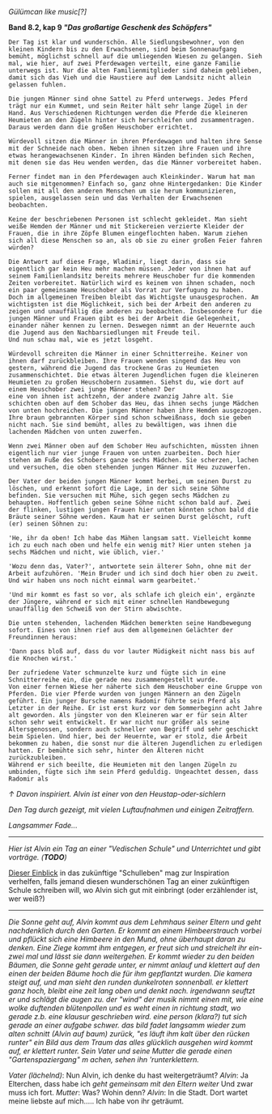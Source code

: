*Gülümcan like music[?]*

__Band 8.2, kap 9 *"Das großartige Geschenk des Schöpfers"*__
```
Der Tag ist klar und wunderschön. Alle Siedlungsbewohner, von den kleinen Kindern bis zu den Erwachsenen, sind beim Sonnenaufgang bemüht, möglichst schnell auf die umliegenden Wiesen zu gelangen. Sieh mal, wie hier, auf zwei Pferdewagen verteilt, eine ganze Familie unterwegs ist. Nur die alten Familienmitglieder sind daheim geblieben, damit sich das Vieh und die Haustiere auf dem Landsitz nicht allein gelassen fuhlen.

Die jungen Männer sind ohne Sattel zu Pferd unterwegs. Jedes Pferd trägt nur ein Kummet, und sein Reiter hält sehr lange Zügel in der Hand. Aus Verschiedenen Richtungen werden die Pferde die kleineren Heumieten an den Zügeln hinter sich herschleifen und zusammentragen. Daraus werden dann die großen Heuschober errichtet.

Würdevoll sitzen die Männer in ihren Pferdewagen und halten ihre Sense mit der Schneide nach oben. Neben ihnen sitzen ihre Frauen und ihre etwas herangewachsenen Kinder. In ihren Händen befinden sich Rechen, mit denen sie das Heu wenden werden, das die Männer vorbereitet haben.

Ferner findet man in den Pferdewagen auch Kleinkinder. Warum hat man auch sie mitgenommen? Einfach so, ganz ohne Hintergedanken: Die Kinder sollen mit all den anderen Menschen um sie herum kommunizieren, spielen, ausgelassen sein und das Verhalten der Erwachsenen beobachten.

Keine der beschriebenen Personen ist schlecht gekleidet. Man sieht weiße Hemden der Männer und mit Stickereien verzierte Kleider der Frauen, die in ihre Zöpfe Blumen eingeflochten haben. Warum ziehen sich all diese Menschen so an, als ob sie zu einer großen Feier fahren würden?

Die Antwort auf diese Frage, Wladimir, liegt darin, dass sie eigentlich gar kein Heu mehr machen müssen. Jeder von ihnen hat auf seinem Familienlandsitz bereits mehrere Heuschober fur die kommenden Zeiten vorbereitet. Natürlich wird es keinem von ihnen schaden, noch ein paar gemeinsame Heuschober als Vorrat zur Verfugung zu haben.
Doch im allgemeinen Treiben bleibt das Wichtigste unausgesprochen. Am wichtigsten ist die Möglichkeit, sich bei der Arbeit den anderen zu zeigen und unauffällig die anderen zu beobachten. Insbesondere fur die jungen Männer und Frauen gibt es bei der Arbeit die Gelegenheit, einander näher kennen zu lernen. Deswegen nimmt an der Heuernte auch die Jugend aus den Nachbarsiedlungen mit Freude teil.
Und nun schau mal, wie es jetzt losgeht.

Würdevoll schreiten die Männer in einer Schnitterreihe. Keiner von ihnen darf zurückbleiben. Ihre Frauen wenden singend das Heu von gestern, während die Jugend das trockene Gras zu Heumieten zusammenschichtet. Die etwas älteren Jugendlichen fugen die kleineren Heumieten zu großen Heuschobern zusammen. Siehst du, wie dort auf einem Heuschober zwei junge Männer stehen? Der
eine von ihnen ist achtzehn, der andere zwanzig Jahre alt. Sie schichten oben auf dem Schober das Heu, das ihnen sechs junge Mädchen von unten hochreichen. Die jungen Männer haben ihre Hemden ausgezogen. Ihre braun gebrannten Körper sind schon schweißnass, doch sie geben nicht nach. Sie sind bemüht, alles zu bewältigen, was ihnen die lachenden Mädchen von unten zuwerfen.

Wenn zwei Männer oben auf dem Schober Heu aufschichten, müssten ihnen eigentlich nur vier junge Frauen von unten zuarbeiten. Doch hier stehen am Fuße des Schobers ganze sechs Mädchen. Sie scherzen, lachen und versuchen, die oben stehenden jungen Männer mit Heu zuzuwerfen.

Der Vater der beiden jungen Männer kommt herbei, um seinen Durst zu löschen, und erkennt sofort die Lage, in der sich seine Söhne befinden. Sie versuchen mit Mühe, sich gegen sechs Mädchen zu behaupten. Hoffentlich geben seine Söhne nicht schon bald auf. Zwei der flinken, lustigen jungen Frauen hier unten könnten schon bald die Bräute seiner Söhne werden. Kaum hat er seinen Durst gelöscht, ruft (er) seinen Söhnen zu:

'He, ihr da oben! Ich habe das Mähen langsam satt. Vielleicht komme ich zu euch nach oben und helfe ein wenig mit? Hier unten stehen ja sechs Mädchen und nicht, wie üblich, vier.'

'Wozu denn das, Vater?', antwortete sein älterer Sohn, ohne mit der Arbeit aufzuhören. 'Mein Bruder und ich sind doch hier oben zu zweit. Und wir haben uns noch nicht einmal warm gearbeitet.'

'Und mir kommt es fast so vor, als schlafe ich gleich ein', ergänzte der Jüngere, während er sich mit einer schnellen Handbewegung unauffällig den Schweiß von der Stirn abwischte.

Die unten stehenden, lachenden Mädchen bemerkten seine Handbewegung sofort. Eines von ihnen rief aus dem allgemeinen Gelächter der Freundinnen heraus:

'Dann pass bloß auf, dass du vor lauter Müdigkeit nicht nass bis auf die Knochen wirst.'

Der zufriedene Vater schmunzelte kurz und fügte sich in eine Schnitterreihe ein, die gerade neu zusammengestellt wurde.
Von einer fernen Wiese her näherte sich dem Heuschober eine Gruppe von Pferden. Die vier Pferde wurden von jungen Männern an den Zügeln geführt. Ein junger Bursche namens Radomir führte sein Pferd als Letzter in der Reihe. Er ist erst kurz vor dem Sommerbeginn acht Jahre alt geworden. Als jüngster von den Kleineren war er für sein Alter schon sehr weit entwickelt. Er war nicht nur größer als seine Altersgenossen, sondern auch schneller von Begriff und sehr geschickt beim Spielen. Und hier, bei der Heuernte, war er stolz, die Arbeit bekommen zu haben, die sonst nur die älteren Jugendlichen zu erledigen hatten. Er bemühte sich sehr, hinter den Älteren nicht zurückzubleiben.
Während er sich beeilte, die Heumieten mit den langen Zügeln zu umbinden, fügte sich ihm sein Pferd geduldig. Ungeachtet dessen, dass Radomir als
```
*↑
Davon inspiriert. Alvin ist einer von den Heustap-oder-sichlern*

*Den Tag durch gezeigt, mit vielen Luftaufnahmen und einigen Zeitraffern.*

*Langsammer Fade...*

---------------------------
<a name="school"></a>
*Hier ist Alvin ein Tag an einer "Vedischen Schule" und Unterrichtet und gibt vorträge. (__TODO__)*

[Dieser Einblick](https://leetfil.es/paste/fe8b98b0) in das zukünftige "Schulleben" mag zur Inspiration verhelfen, falls jemand diesen wunderschönen Tag an einer zukünftigen Schule schreiben will, wo Alvin sich gut mit einbringt (oder erzählender ist, wer weiß?)

---------------------------

*Die Sonne geht auf, Alvin kommt aus dem Lehmhaus seiner Eltern und geht nachdenklich durch den Garten. Er kommt an einem Himbeerstrauch vorbei und pflückt sich eine Himbeere in den Mund, ohne überhaupt daran zu denken. Eine Ziege kommt ihm entgegen, er freut sich und streichelt ihr ein-zwei mal und lässt sie dann weitergehen. Er kommt wieder zu den beiden Bäumen, die Sonne geht gerade unter, er nimmt anlauf und klettert auf den einen der beiden Bäume hoch die für ihm gepflantzt wurden. Die kamera steigt auf, und man sieht den runden dunkelroten sonnenball. er klettert ganz hoch, bleibt eine zeit lang oben und denkt nach. irgendwann seuftzt er und schlägt die augen zu. der "wind" der musik nimmt einen mit, wie eine wolke duftenden blütenpollen und es weht einen in richtung stadt, wo gerade z.b. eine klausur geschrieben wird. eine person (klara?) tut sich gerade an einer aufgabe schwer. das bild fadet langsamm wieder zum alten schnitt (Alvin auf baum) zurück, "es läuft ihm kalt über den rücken runter" ein Bild aus dem Traum das alles glücklich ausgehen wird kommt auf, er klettert runter. Sein Vater und seine Mutter die gerade einen "Gartenspaziergang" m achen, sehen ihn 'runterklettern.*


*Vater (lächelnd)*: Nun Alvin, ich denke du hast weitergeträumt?
*Alvin*: Ja Elterchen, dass habe ich *geht gemeinsam mit den Eltern weiter* Und zwar muss ich fort.
*Mutter*: Was? Wohin denn?
*Alvin*: In die Stadt. Dort wartet meine liebste auf mich..... Ich habe von ihr geträumt.
